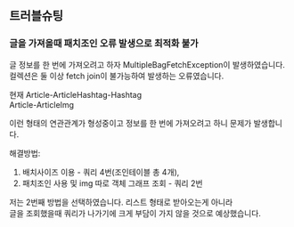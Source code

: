 ## 트러블슈팅

### 글을 가져올때 패치조인 오류 발생으로 최적화 불가

글 정보를 한 번에 가져오려고 하자 MultipleBagFetchException이 발생하였습니다.<br>
컬렉션은 둘 이상 fetch join이 불가능하여 발생하는 오류였습니다.<br>

현재 Article-ArticleHashtag-Hashtag<br>
    Article-ArticleImg

이런 형태의 연관관계가 형성중이고 정보를 한 번에 가져오려고 하니 문제가 발생합니다. 

해결방법: 

1. 배치사이즈 이용 - 쿼리 4번(조인테이블 총 4개),<br>
2. 패치조인 사용 및 img 따로 객체 그래프 조회 - 쿼리 2번<br>

저는 2번째 방법을 선택하였습니다. 리스트 형태로 받아오는게 아니라 <br>
글을 조회했을때 쿼리가 나가기에 크게 부담이 가지 않을 것으로 예상했습니다.

